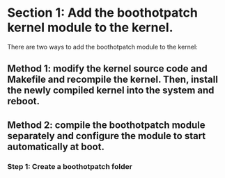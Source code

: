 # **Section 1**: Add the boothotpatch kernel module to the kernel.

There are two ways to add the boothotpatch module to the kernel:

## **Method 1**: modify the kernel source code and Makefile and recompile the kernel. Then, install the newly compiled kernel into the system and reboot.

## **Method 2**: compile the boothotpatch module separately and configure the module to start automatically at boot.

### Step 1: Create a boothotpatch folder

